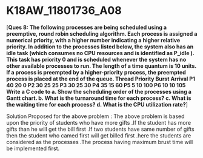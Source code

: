 # K18AW_11801736_A08
[**Ques 8:
       The following processes are being scheduled using a preemptive, round robin scheduling algorithm. Each process is assigned a numerical priority, with a higher number indicating a higher relative priority. In addition to the processes listed below, the system also has an idle task (which consumes no CPU resources and is identified as P_idle ). This task has priority 0 and is scheduled whenever the system has no other available processes to run. The length of a time quantum is 10 units. If a process is preempted by a higher-priority process, the preempted process is placed at the end of the queue.
Thread Priority Burst Arrival
P1 	40 	20 	0
P2	 30 	25 	25
P3 	30 	25 	30
P4	 35 	15 	60
P5 	5 	10 	100
P6 	10 	10 	105
Write a C code to 
a. Show the scheduling order of the processes using a Gantt chart.
b. What is the turnaround time for each process?
c. What is the waiting time for each process?
d. What is the CPU utilization rate?**]


Solution Proposed for the above problem : The above problem is based upon the priority of students who have more gifts .If the student has more gifts than he will get the bill first .If two students have same number of gifts then the student who camed first will get billed first .here the students are considered as the processes .The process having maximum brust time will be implemented first.
